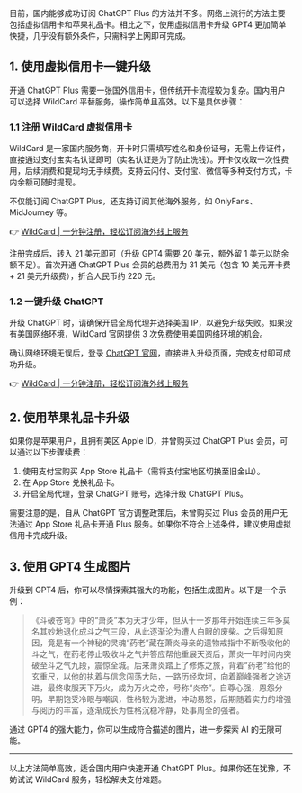 目前，国内能够成功订阅 ChatGPT Plus 的方法并不多。网络上流行的方法主要包括虚拟信用卡和苹果礼品卡。相比之下，使用虚拟信用卡升级 GPT4 更加简单快捷，几乎没有额外条件，只需科学上网即可完成。

## 1. 使用虚拟信用卡一键升级

开通 ChatGPT Plus 需要一张国外信用卡，但传统开卡流程较为复杂。国内用户可以选择 WildCard 平替服务，操作简单且高效。以下是具体步骤：

### 1.1 注册 WildCard 虚拟信用卡

WildCard 是一家国内服务商，开卡时只需填写姓名和身份证号，无需上传证件，直接通过支付宝实名认证即可（实名认证是为了防止洗钱）。开卡仅收取一次性费用，后续消费和提现均无手续费。支持云闪付、支付宝、微信等多种支付方式，卡内余额可随时提现。

不仅能订阅 ChatGPT Plus，还支持订阅其他海外服务，如 OnlyFans、MidJourney 等。

👉 [WildCard | 一分钟注册，轻松订阅海外线上服务](https://bit.ly/bewildcard)

注册完成后，转入 21 美元即可（升级 GPT4 需要 20 美元，额外留 1 美元以防余额不足）。首次开通 ChatGPT Plus 会员的总费用为 31 美元（包含 10 美元开卡费 + 21 美元升级费），折合人民币约 220 元。

### 1.2 一键升级 ChatGPT

升级 ChatGPT 时，请确保开启全局代理并选择美国 IP，以避免升级失败。如果没有美国网络环境，WildCard 官网提供 3 次免费使用美国网络环境的机会。

确认网络环境无误后，登录 [ChatGPT 官网](https://chat.openai.com/)，直接进入升级页面，完成支付即可成功升级。

👉 [WildCard | 一分钟注册，轻松订阅海外线上服务](https://bit.ly/bewildcard)

## 2. 使用苹果礼品卡升级

如果你是苹果用户，且拥有美区 Apple ID，并曾购买过 ChatGPT Plus 会员，可以通过以下步骤续费：

1. 使用支付宝购买 App Store 礼品卡（需将支付宝地区切换至旧金山）。
2. 在 App Store 兑换礼品卡。
3. 开启全局代理，登录 ChatGPT 账号，选择升级 ChatGPT Plus。

需要注意的是，自从 ChatGPT 官方调整政策后，未曾购买过 Plus 会员的用户无法通过 App Store 礼品卡开通 Plus 服务。如果你不符合上述条件，建议使用虚拟信用卡完成升级。

## 3. 使用 GPT4 生成图片

升级到 GPT4 后，你可以尽情探索其强大的功能，包括生成图片。以下是一个示例：

> 《斗破苍穹》中的“萧炎”本为天才少年，但从十一岁那年开始连续三年多莫名其妙地退化成斗之气三段，从此逐渐沦为遭人白眼的废柴。之后得知原因，竟是有一个神秘的灵魂“药老”藏在萧炎母亲的遗物戒指中不断吸收他的斗之气，在药老停止吸收斗之气并答应帮他重展天资后，萧炎一年时间内突破至斗之气九段，震惊全城。后来萧炎踏上了修炼之旅，背着“药老”给他的玄重尺，以他的执着与信念闯荡大陆，一路历经坎坷，向着巅峰强者之途迈进，最终收服天下万火，成为万火之帝，号称“炎帝”。自尊心强，恩怨分明，早期饱受冷眼与嘲讽，性格较为激进，冲动易怒，后期随着实力的增强与阅历的丰富，逐渐成长为性格沉稳冷静，处事周全的强者。

通过 GPT4 的强大能力，你可以生成符合描述的图片，进一步探索 AI 的无限可能。

---

以上方法简单高效，适合国内用户快速开通 ChatGPT Plus。如果你还在犹豫，不妨试试 WildCard 服务，轻松解决支付难题。